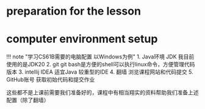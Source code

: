 # preparation for the lesson

# computer environment setup

!!! note "学习CS61B需要的电脑配置 以Windows为例" 
    1. Java环境 JDK 我目前使用的是JDK20 
    2. git git bash是方便的shell可以执行linux命令，方便管理代码版本 
    3. intellij IDEA 适宜Java 较重型的IDE 
    4. 翻墙 浏览课程网站和代码提交 
    5. GitHub账号 获取初始代码和提交作业

这些都不是上课前需要我们准备好的，课程中有相当翔实的资料帮助我们准备上述配置（除了翻墙）

‍
